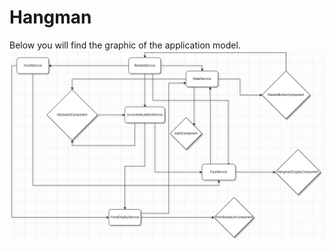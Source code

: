 # Hangman

Below you will find the graphic of the application model.
![Model](./hangman_model.png?raw=true "Hangman Model")
